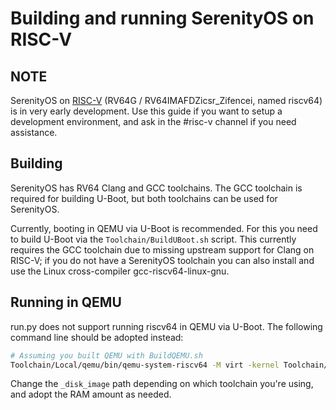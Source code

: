 # Building and running SerenityOS on RISC-V

## NOTE

SerenityOS on [RISC-V](https://riscv.org) (RV64G / RV64IMAFDZicsr_Zifencei, named riscv64) is in very early development. Use this guide if you want to setup a development environment, and ask in the #risc-v channel if you need assistance.

## Building

SerenityOS has RV64 Clang and GCC toolchains. The GCC toolchain is required for building U-Boot, but both toolchains can be used for SerenityOS.

Currently, booting in QEMU via U-Boot is recommended. For this you need to build U-Boot via the `Toolchain/BuildUBoot.sh` script. This currently requires the GCC toolchain due to missing upstream support for Clang on RISC-V; if you do not have a SerenityOS toolchain you can also install and use the Linux cross-compiler gcc-riscv64-linux-gnu.

## Running in QEMU

run.py does not support running riscv64 in QEMU via U-Boot. The following command line should be adopted instead:

```sh
# Assuming you built QEMU with BuildQEMU.sh
Toolchain/Local/qemu/bin/qemu-system-riscv64 -M virt -kernel Toolchain/Local/u-boot-riscv64/u-boot -drive id=disk,file=Build/riscv64clang/_disk_image,format=raw,if=none -device nvme,drive=disk,serial=deadbeef -m 2G -device VGA -serial mon:stdio
```

Change the `_disk_image` path depending on which toolchain you're using, and adopt the RAM amount as needed.
